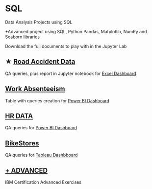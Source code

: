 # SQL

Data Analysis Projects using SQL

+Advanced project using SQL, Python Pandas, Matplotlib, NumPy and Seaborn libraries

Download the full documents to play with in the Jupyter Lab

## ★ [Road Accident Data](https://github.com/jorgegabrielvm/SQL/tree/main/Road%20Accident%20Data)
QA queries, plus report in Jupyter notebook for [Excel Dashboard](https://drive.google.com/drive/folders/1wytKJj4COHSZxhVm2_Ryebo2kDeC1rDk?usp=drive_link)

## [Work Absenteeism](https://github.com/jorgegabrielvm/SQL/tree/main/Work%20Absenteeism)
Table with queries creation for [Power BI Dashboard](https://drive.google.com/drive/folders/1k9gmmBFvxsHRg9DGFdS7ODvuHdyLwzhT?usp=sharing)

## [HR DATA](https://github.com/jorgegabrielvm/SQL/tree/main/HR%20DATA)
QA queries for [Power BI Dashboard](https://drive.google.com/drive/folders/1426kuUayuCFoOIVal7EJboVwK3iDrmGD?usp=sharing)

## [BikeStores](https://github.com/jorgegabrielvm/SQL/tree/main/BikeStores)
QA queries for [Tableau Dashbboard](https://public.tableau.com/app/profile/gabriel.villasmil/viz/BikeStores_Gabriel/Dashboard1)

## [+ ADVANCED](https://github.com/jorgegabrielvm/SQL/tree/main/%2BADVANCED)
IBM Certification Advanced Exercises
